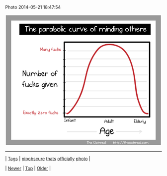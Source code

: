 <!--
title: Photo 2014-05-21 18
date: 2020-06-28T15:27:00.293Z
tags: pipobscure, thats, officially, photo
-->


Photo 2014-05-21 18:47:54

![](86425234574-0.png)

<!--BOTTOM-POST-NAVIGATION-->
---

| [Tags](tags.md) | [pipobscure](tag-pipobscure.md) [thats](tag-thats.md) [officially](tag-officially.md) [photo](tag-photo.md) |

| [Newer](86424899694.md) | [Top](index.md) | [Older](86472517928.md) |